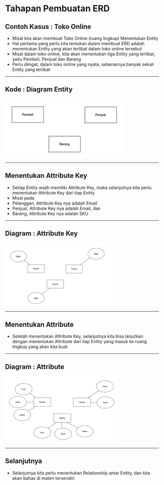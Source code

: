 # Tahapan Pembuatan ERD

## Contoh Kasus : Toko Online

- Misal kita akan membuat Toko Online (ruang lingkup) Menentukan Entity
- Hal pertama yang perlu kita tentukan dalam membuat ERD adalah menentukan Entity yang akan terlibat dalam toko online tersebut
- Misal dalam toko online, kita akan menentukan tiga Entity yang terlibat, yaitu Pembeli, Penjual dan Barang
- Perlu diingat, dalam toko online yang nyata, sebenarnya banyak sekali Entity yang terlibat

---

## Kode : Diagram Entity

![1](../assets/img/4/1.png)

---

## Menentukan Attribute Key

- Setiap Entity wajib memiliki Attribute Key, maka selanjutnya kita perlu menentukan Attribute Key dari tiap Entity
- Misal pada
- Pelanggan, Attribute Key nya adalah Email
- Penjual, Attribute Key nya adalah Email, dan
- Barang, Attribute Key nya adalah SKU

---

## Diagram : Attribute Key

![2](../assets/img/4/2.png)

---

## Menentukan Attribute

- Setelah menentukan Attribute Key, selanjutnya kita bisa lanjutkan dengan menentukan Attribute dari tiap Entity yang masuk ke ruang lingkup yang akan kita buat

---

## Diagram : Attribute

![3](../assets/img/4/3.png)

---

## Selanjutnya

- Selanjutnya kita perlu menentukan Relationship antar Entity, dan kita akan bahas di materi tersendiri